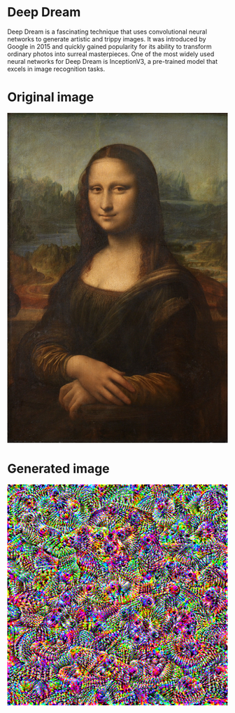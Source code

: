 # Deep Dream
Deep Dream is a fascinating technique that uses convolutional neural networks to generate artistic and trippy images. It was introduced by Google in 2015 and quickly gained popularity for its ability to transform ordinary photos into surreal masterpieces. One of the most widely used neural networks for Deep Dream is InceptionV3, a pre-trained model that excels in image recognition tasks.

# Original image
![mona](https://github.com/AmirhosseinKoochakian2003/Deep-Dream/blob/master/images/mona.jpg)

# Generated image
![gen](https://github.com/AmirhosseinKoochakian2003/Deep-Dream/blob/master/images/3.png)